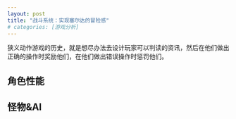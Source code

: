 ```yaml
---
layout: post
title: "战斗系统：实现塞尔达的冒险感"
# categories: [游戏分析]
---
```



狭义动作游戏的历史，就是想尽办法去设计玩家可以判读的资讯，然后在他们做出正确的操作时奖励他们，在他们做出错误操作时惩罚他们。


## 角色性能


## 怪物&AI
